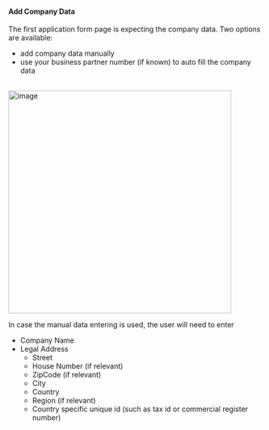 #### Add Company Data

The first application form page is expecting the company data.
Two options are available:
- add company data manually
- use your business partner number (if known) to auto fill the company data

<br>
<img width="441" alt="image" src="https://user-images.githubusercontent.com/94133633/217651335-354cf597-ca37-4ee9-af8c-aa103bf56558.png">
<br>

In case the manual data entering is used, the user will need to enter
- Company Name
- Legal Address
	- Street
	- House Number (if relevant)
	- ZipCode (if relevant)
	- City
	- Country
	- Region (if relevant)
	- Country specific unique id (such as tax id or commercial register number)
